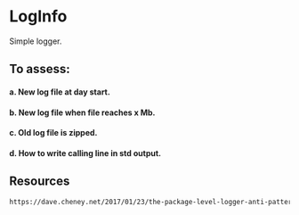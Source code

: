 # LogInfo
Simple logger.

## To assess:
#### a. New log file at day start.
#### b. New log file when file reaches x Mb.
#### c. Old log file is zipped.
#### d. How to write calling line in std output.

## Resources
```html
https://dave.cheney.net/2017/01/23/the-package-level-logger-anti-pattern
```

